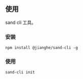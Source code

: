 ## 使用

sand cli 工具。

### 安装

```
npm install @jianghe/sand-cli -g
```

### 使用

```
sand-cli init
```
